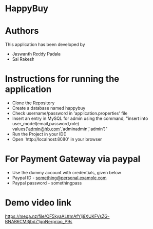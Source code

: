 ﻿# HappyBuy
# Authors
This application has been developed by 
  - Jaswanth Reddy Padala
  - Sai Rakesh

# Instructions for running the application
  - Clone the Repository
  - Create a database named happybuy
  - Check username/password in 'application.properties' file
  - Insert an entry in MySQL for admin using the command, "insert into user_model(email,password,role) values('admin@hb.com','adminadmin','admin')"
  - Run the Project in your IDE
  - Open 'http://localhost:8080' in your browser

# For Payment Gateway via paypal
  - Use the dummy account with credentials, given below
  - Paypal ID - something@personal.example.com
  - Paypal password - somethingpass

# Demo video link
https://mega.nz/file/OF5kyaAL#mAfYlj8XUKFVsZG-BNAB6CM3jbdZ1gpNerpriao_P9s
